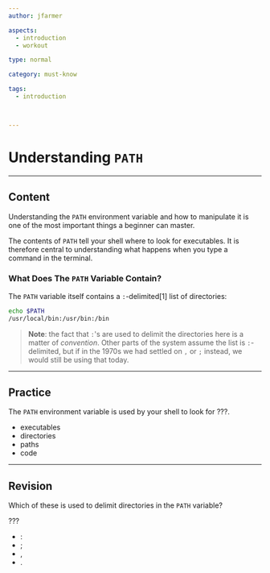 ```yaml
---
author: jfarmer

aspects:
  - introduction
  - workout

type: normal

category: must-know

tags:
  - introduction



---
```


# Understanding `PATH`

---
## Content

Understanding the `PATH` environment variable and how to manipulate it is one of the most important things a beginner can master.  

The contents of `PATH` tell your shell where to look for executables.  It is therefore central to understanding what happens when you type a command in the terminal.

### What Does The `PATH` Variable Contain?

The `PATH` variable itself contains a `:`-delimited[1] list of directories:

```bash
echo $PATH
/usr/local/bin:/usr/bin:/bin
```

> **Note**: the fact that `:`'s are used to delimit the directories here is a matter of *convention*.  Other parts of the system assume the list is `:`-delimited, but if in the 1970s we had settled on `,` or `;` instead, we would still be using that today.

---
## Practice

The `PATH` environment variable is used by your shell to look for ???.

* executables
* directories
* paths
* code



---
## Revision

Which of these is used to delimit directories in the `PATH` variable?

???

* :
* ;
* ,
* .
